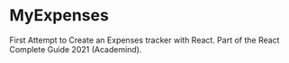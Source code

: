 # MyExpenses
First Attempt to Create an Expenses tracker with React. Part of the React Complete Guide 2021 (Academind).

